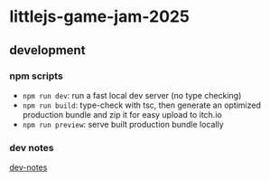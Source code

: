 # littlejs-game-jam-2025

## development

### npm scripts

- `npm run dev`: run a fast local dev server (no type checking)
- `npm run build`: type-check with tsc, then generate an optimized production bundle and zip it for easy upload to itch.io
- `npm run preview`: serve built production bundle locally

### dev notes

[dev-notes](dev-notes.md)
